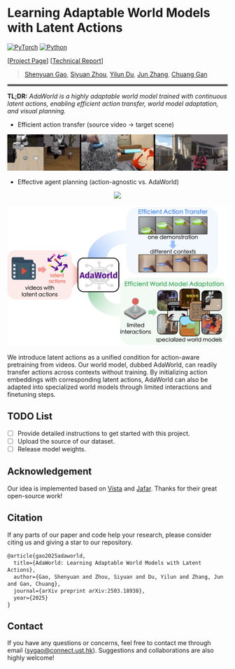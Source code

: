 # Learning Adaptable World Models with Latent Actions

[![PyTorch](https://img.shields.io/badge/PyTorch-2.0.1-EE4C2C.svg?style=for-the-badge&logo=pytorch)](https://pytorch.org)
[![Python](https://img.shields.io/badge/python-3.10-blue?style=for-the-badge)](https://www.python.org)

[[Project Page](https://adaptable-world-model.github.io)] [[Technical Report](https://arxiv.org/abs/2503.18938)]

> [Shenyuan Gao](https://github.com/Little-Podi), [Siyuan Zhou](https://rainbow979.github.io), [Yilun Du](https://yilundu.github.io), [Jun Zhang](https://eejzhang.people.ust.hk), [Chuang Gan](https://people.csail.mit.edu/ganchuang)

<hr style="border: 2px solid gray;"></hr>

**TL;DR:** *AdaWorld is a highly adaptable world model trained with continuous latent actions, enabling efficient action transfer, world model adaptation, and visual planning.*

- Efficient action transfer (source video &rarr; target scene)

<div id="top" align="center">
<p align="center">
<img src="assets/transfer.gif" width="1000px" >
</p>
</div>

- Effective agent planning (action-agnostic vs. AdaWorld)

<div id="top" align="center">
<p align="center">
<img src="assets/planning.gif" width="1000px" >
</p>
</div>

![](assets/teaser.png)

We introduce latent actions as a unified condition for action-aware pretraining from videos. Our world model, dubbed AdaWorld, can readily transfer actions across contexts without training. By initializing action embeddings with corresponding latent actions, AdaWorld can also be adapted into specialized world models through limited interactions and finetuning steps.

## TODO List

- [ ] Provide detailed instructions to get started with this project.
- [ ] Upload the source of our dataset.
- [ ] Release model weights.

## Acknowledgement

Our idea is implemented based on [Vista](https://github.com/OpenDriveLab/Vista) and [Jafar](https://github.com/flairox/jafar). Thanks for their great open-source work!

## Citation
If any parts of our paper and code help your research, please consider citing us and giving a star to our repository.
```
@article{gao2025adaworld,
  title={AdaWorld: Learning Adaptable World Models with Latent Actions}, 
  author={Gao, Shenyuan and Zhou, Siyuan and Du, Yilun and Zhang, Jun and Gan, Chuang},
  journal={arXiv preprint arXiv:2503.18938},
  year={2025}
}
```

## Contact

If you have any questions or concerns, feel free to contact me through email (sygao@connect.ust.hk). Suggestions and collaborations are also highly welcome!
